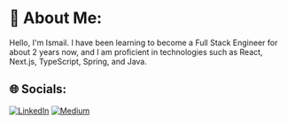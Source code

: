# 💫 About Me:
Hello, I'm Ismail. I have been learning to become a Full Stack Engineer for about 2 years now, and I am proficient in technologies such as React, Next.js, TypeScript, Spring, and Java.


## 🌐 Socials:
[![LinkedIn](https://img.shields.io/badge/LinkedIn-%230077B5.svg?logo=linkedin&logoColor=white)](https://linkedin.com/in/ismailtezal) [![Medium](https://img.shields.io/badge/Medium-12100E?logo=medium&logoColor=white)](https://medium.com/@ismailtezal) 
